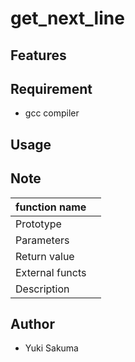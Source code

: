 # get_next_line

## Features

## Requirement
- gcc compiler

## Usage


## Note


| function name |  |
| ---- | ---- |
| Prototype |  |
| Parameters |  |
| Return value |  |
| External functs |  |
| Description |  |

## Author
- Yuki Sakuma
